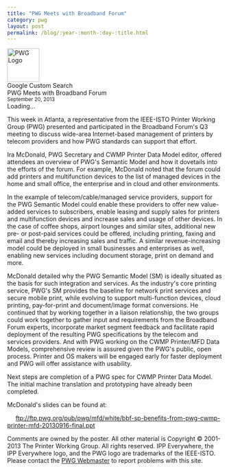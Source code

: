 ```yaml
---
title: "PWG Meets with Broadband Forum"
category: pwg
layout: post
permalink: /blog/:year-:month-:day-:title.html
---
```


<!DOCTYPE html>
<html>
  <head>
    <meta http-equiv="X-UA-Compatible" content="IE=9">
    <title>PWG Meets with Broadband Forum - Printer Working Group</title>
    <meta http-equiv="Content-Type" content="text/html; charset=UTF-8">
    <meta name="viewport" content="width=device-width">
    <link rel="stylesheet" href="http://www.google.com/cse/style/look/default.css" type="text/css">
    <link rel="stylesheet" type="text/css" href="../pwg.css">
    <link rel="shortcut icon" href="../pwg.png" type="image/png">
    <script type="text/javascript" src="http://www.google.com/jsapi"></script>
    <script type="text/javascript" src="../pwg.js"></script>
  </head>
  <body onload="load_sidebar('../');">
    <div id="PWGPage">
      <div id="PWGHeader">
        <div id="PWGHeaderBody">
          <div id="PWGLogo"><img src="../pwg.png" alt="PWG Logo" height="78" width="75"></div>
          <div id="PWGSearchForm">Google Custom Search</div>
          <div id="PWGTitle">PWG Meets with Broadband Forum<br>
          <small>September 20, 2013</small></div>
        </div>
      </div>
      <div id="PWGBody">
        <div id="PWGSearchResults"></div>
        <div id="PWGSideBar">
          <div id="PWGSideBody">Loading...</div>
        </div>
        <div id="PWGContent">
          <div id="PWGContentBody">
	    <p>This week in Atlanta, a representative from the IEEE-ISTO Printer Working Group (PWG) presented and participated in the Broadband Forum's Q3 meeting to discuss wide-area Internet-based management of printers by telecom providers and how PWG standards can support that effort.</p>
	    <p>Ira McDonald, PWG Secretary and CWMP Printer Data Model editor, offered attendees an overview of PWG's Semantic Model and how it dovetails into the efforts of the forum. For example, McDonald noted that the forum could add printers and multifunction devices to the list of managed devices in the home and small office, the enterprise and in cloud and other environments.</p>
	    <p>In the example of telecom/cable/managed service providers, support for the PWG Semantic Model could enable these providers to offer new value-added services to subscribers, enable leasing and supply sales for printers and multifunction devices and increase sales and usage of other devices. In the case of coffee shops, airport lounges and similar sites, additional new pre- or post-paid services could be offered, including printing, faxing and email and thereby increasing sales and traffic. A similar revenue-increasing model could be deployed in small businesses and enterprises as well, enabling new services including document storage, print on demand and more.</p>
	    <p>McDonald detailed why the PWG Semantic Model (SM) is ideally situated as the basis for such integration and services. As the industry's core printing service, PWG's SM provides the baseline for network print services and secure mobile print, while evolving to support multi-function devices, cloud printing, pay-for-print and document/image format conversions. He continued that by working together in a liaison relationship, the two groups could work together to gather input and requirements from the Broadband Forum experts, incorporate market segment feedback and facilitate rapid deployment of the resulting PWG specifications by the telecom and services providers.  And with PWG working on the CWMP Printer/MFD Data Models, comprehensive review is assured given the PWG's public, open process. Printer and OS makers will be engaged early for faster deployment and PWG will offer assistance with usability.</p>
	    <p>Next steps are completion of a PWG spec for CWMP Printer Data Model. The initial machine translation and prototyping have already been completed.</p>
	    <p>McDonald's slides can be found at:</p>
	    <p>&nbsp;&nbsp;&nbsp;&nbsp;&nbsp;<a href="ftp://ftp.pwg.org/pub/pwg/mfd/white/bbf-sp-benefits-from-pwg-cwmp-printer-mfd-20130916-final.ppt">ftp://ftp.pwg.org/pub/pwg/mfd/white/bbf-sp-benefits-from-pwg-cwmp-printer-mfd-20130916-final.ppt</a></p>
          </div>
        </div>
      </div>
      <div id="PWGFooter">
        <div id="PWGFooterBody">Comments are owned by the poster. All
          other material is Copyright © 2001-2013 The Printer Working
          Group. All rights reserved. IPP Everywhere, the IPP Everywhere logo, and the PWG logo are trademarks of the IEEE-ISTO. Please contact the <a
            href="mailto:webmaster@pwg.org">PWG Webmaster</a> to report
          problems with this site.</div>
      </div>
    </div>
  </body>
</html>
